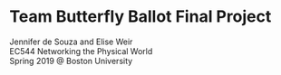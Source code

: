 # Team Butterfly Ballot Final Project
Jennifer de Souza and Elise Weir <br/>
EC544 Networking the Physical World  <br/>
Spring 2019 @ Boston University


